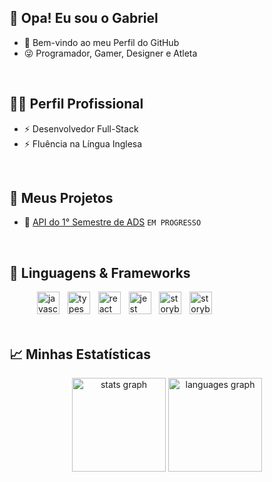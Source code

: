 ## 👋 Opa! Eu sou o Gabriel
- 🥋 Bem-vindo ao meu Perfil do GitHub
- 😜 Programador, Gamer, Designer e Atleta

<br>

## 🧑‍💻 Perfil Profissional
- ⚡ Desenvolvedor Full-Stack
- ⚡ Fluência na Língua Inglesa

<br>

## 🌱 Meus Projetos
- 📎 <a href="https://github.com/RafaMatesco/NinjaDevs">API do 1° Semestre de ADS</a> `EM PROGRESSO`

<br>

## 🤖 Linguagens & Frameworks
<div align="left";>
  <img width="40" />
  <img src="https://cdn.jsdelivr.net/gh/devicons/devicon@latest/icons/html5/html5-original.svg" height="36" alt="javascript logo"  />
  <img width="5" />
  <img src="https://cdn.jsdelivr.net/gh/devicons/devicon@latest/icons/css3/css3-original.svg" height="36" alt="typescript logo"  />
  <img width="5" />
  <img src="https://cdn.jsdelivr.net/gh/devicons/devicon@latest/icons/javascript/javascript-original.svg" height="36" alt="react logo"  />
  <img width="5" />
  <img src="https://cdn.jsdelivr.net/gh/devicons/devicon@latest/icons/bootstrap/bootstrap-original.svg" height="36" alt="jest logo"  />
  <img width="5" />
  <img src="https://cdn.jsdelivr.net/gh/devicons/devicon@latest/icons/python/python-original.svg" height="36" alt="storybook logo"  />
  <img width="5" />
  <img src="https://go-skill-icons.vercel.app/api/icons?i=flask" height="36" alt="storybook logo"  />
  <img width="5" />
</div>

<br>

## 📈 Minhas Estatísticas

<div align="center">
  <img src="https://github-readme-stats.vercel.app/api?username=Sashxjssx&hide_title=false&hide_rank=false&show_icons=true&include_all_commits=true&count_private=true&disable_animations=false&theme=transparent&locale=en&hide_border=true&order=1" height="150" alt="stats graph"  />
  <img src="https://github-readme-stats.vercel.app/api/top-langs?username=Sashxjssx&locale=en&hide_title=false&layout=compact&card_width=320&langs_count=5&theme=transparent&hide_border=true&order=2" height="150" alt="languages graph"  />
</div>

